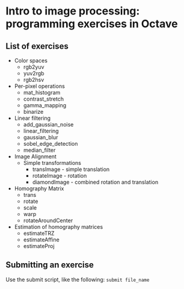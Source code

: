 # Intro to image processing: programming exercises in Octave

## List of exercises
* Color spaces
  * rgb2yuv
  * yuv2rgb
  * rgb2hsv
* Per-pixel operations
  * mat_histogram
  * contrast_stretch
  * gamma_mapping
  * binarize
* Linear filtering
  * add_gaussian_noise
  * linear_filtering
  * gaussian_blur
  * sobel_edge_detection
  * median_filter 
* Image Alignment
  * Simple transformations
    * transImage - simple translation
    * rotateImage - rotation
    * diamondImage - combined rotation and translation
 * Homography Matrix
    * trans
    * rotate
    * scale
    * warp
    * rotateAroundCenter
 * Estimation of homography matrices
    * estimateTRZ
    * estimateAffine
    * estimateProj

## Submitting an exercise
Use the submit script, like the following: `submit file_name`
